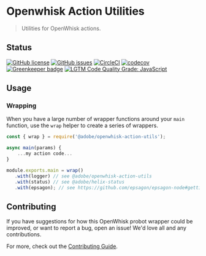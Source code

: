 # Openwhisk Action Utilities
> Utilities for OpenWhisk actions. 

## Status
[![GitHub license](https://img.shields.io/github/license/adobe/openwhisk-action-utils.svg)](https://github.com/adobe/openwhisk-action-utils/blob/master/LICENSE.txt)
[![GitHub issues](https://img.shields.io/github/issues/adobe/openwhisk-action-utils.svg)](https://github.com/adobe/openwhisk-action-utils/issues)
[![CircleCI](https://img.shields.io/circleci/project/github/adobe/openwhisk-action-utils.svg)](https://circleci.com/gh/adobe/openwhisk-action-utils)
[![codecov](https://img.shields.io/codecov/c/github/adobe/openwhisk-action-utils.svg)](https://codecov.io/gh/adobe/openwhisk-action-utils)
[![Greenkeeper badge](https://badges.greenkeeper.io/adobe/openwhisk-action-utils.svg)](https://greenkeeper.io/)
[![LGTM Code Quality Grade: JavaScript](https://img.shields.io/lgtm/grade/javascript/g/adobe/openwhisk-action-utils.svg?logo=lgtm&logoWidth=18)](https://lgtm.com/projects/g/adobe/openwhisk-action-utils)

## Usage

### Wrapping

When you have a large number of wrapper functions around your `main` function, use the `wrap`
helper to create a series of wrappers.

```javascript
const { wrap } = require('@adobe/openwhisk-action-utils');

async main(params) {
    ...my action code...
}

module.exports.main = wrap()
   .with(logger) // see @adobe/openwhisk-action-utils
   .with(status) // see @adobe/helix-status
   .with(epsagon); // see https://github.com/epsagon/epsagon-node#getting-started-apache-openwhisk
```

## Contributing

If you have suggestions for how this OpenWhisk probot wrapper could be improved, or want to report a bug, open an issue! We'd love all and any contributions.

For more, check out the [Contributing Guide](CONTRIBUTING.md).

